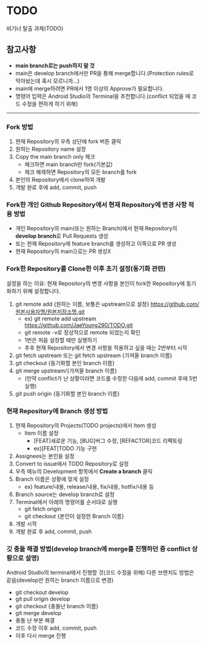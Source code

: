 # TODO
비기너 탈출 과제(TODO)

## 참고사항
+ **main branch로는 push하지 말 것**
+ main은 develop branch에서만 PR을 통해 merge합니다.(Protection rules로 막아놨는데 혹시 모르니까...)
+ main에 merge하려면 PR에서 1명 이상의 Approve가 필요합니다.
+ 명령어 입력은 Android Studio의 Terminal을 추천합니다.(conflict 되었을 때 코드 수정을 편하게 하기 위해)
---

### Fork 방법
1. 현재 Repository의 우측 상단에 fork 버튼 클릭
2. 원하는 Repository name 설정
3. Copy the main branch only 체크
    +  체크하면 main branch만 fork(기본값)
    +  체크 해제하면 Repository의 모든 branch를 fork
4. 본인의 Repository에서 clone하여 개발
5. 개발 완료 후에 add, commit, push

### Fork한 개인 Github Repository에서 현재 Repository에 변경 사항 적용 방법
+ 개인 Repository의 main(또는 원하는 Branch)에서 현재 Repository의 **develop branch**로 Pull Requests 생성
+ 또는 현재 Repository에 feature branch를 생성하고 이쪽으로 PR 생성
+ 현재 Repository의 main으로는 PR 생성X

### Fork한 Repository를 Clone한 이후 초기 설정(동기화 관련)
설정을 하는 이유: 현재 Repository의 변경 사항을 본인이 fork한 Repository에 동기화하기 위해 설정합니다.
1. git remote add {원하는 이름, 보통은 upstream으로 설정} https://github.com/원본사용자명/원본저장소명.git
    + ex) git remote add upstream https://github.com/JaeYoung290/TODO.git
    + git remote -v로 정상적으로 remote 되었는지 확인
    + 1번은 처음 설정할 때만 실행하기
    + 추후 현재 Repository에서 변경 사항을 적용하고 싶을 때는 2번부터 시작
2. git fetch upstream 또는 git fetch upstream {가져올 branch 이름}
3. git checkout {동기화할 본인 branch 이름}
4. git merge upstream/{가져올 branch 이름}
    + (만약 conflict가 난 상황이라면 코드를 수정한 다음에 add, commit 후에 5번 실행)
5. git push origin {동기화할 본인 branch 이름}

### 현재 Repository에 Branch 생성 방법
1. 현재 Repository의 Projects(TODO projects)에서 Item 생성
    + Item 이름 설정
        + [FEAT]새로운 기능, [BUG]버그 수정, [REFACTOR]코드 리팩토링
        + ex)[FEAT]TODO 기능 구현 
3. Assignees는 본인을 설정
4. Convert to issue에서 TODO Repository로 설정
5. 우측 메뉴의 Development 항목에서 **Create a branch** 클릭
6. Branch 이름은 상황에 맞게 설정
    + ex) feature/내용, release/내용, fix/내용, hotfix/내용 등
7. Branch source는 develop branch로 설정
8. Terminal에서 아래의 명령어를 순서대로 실행
    + git fetch origin
    + git checkout {본인이 설정한 Branch 이름}
9. 개발 시작
10. 개발 완료 후 add, commit, push


### 깃 충돌 해결 방법(develop branch에 merge를 진행하던 중 conflict 상황으로 설명)
Android Studio의 terminal에서 진행할 것(코드 수정을 위해)
다른 브랜치도 방법은 같음(develop만 원하는 branch 이름으로 변경)
+ git checkout develop
+ git pull origin develop
+ git checkout {충돌난 branch 이름}
+ git merge develop
+ 충돌 난 부분 해결
+ 코드 수정 이후 add, commit, push
+ 이후 다시 merge 진행

